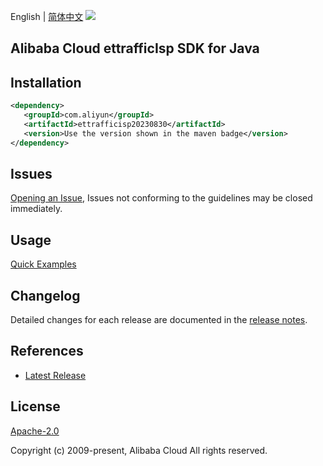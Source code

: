 English | [简体中文](README-CN.md)
![](https://aliyunsdk-pages.alicdn.com/icons/AlibabaCloud.svg)

## Alibaba Cloud ettrafficIsp SDK for Java

## Installation

```xml
<dependency>
   <groupId>com.aliyun</groupId>
   <artifactId>ettrafficisp20230830</artifactId>
   <version>Use the version shown in the maven badge</version>
</dependency>
```

## Issues
[Opening an Issue](https://github.com/aliyun/alibabacloud-java-sdk/issues/new), Issues not conforming to the guidelines may be closed immediately.

## Usage
[Quick Examples](https://github.com/aliyun/alibabacloud-java-sdk/blob/master/docs/0-Examples-EN.md#quick-examples)

## Changelog
Detailed changes for each release are documented in the [release notes](./ChangeLog.txt).

## References
* [Latest Release](https://github.com/aliyun/alibabacloud-java-sdk/)

## License
[Apache-2.0](http://www.apache.org/licenses/LICENSE-2.0)

Copyright (c) 2009-present, Alibaba Cloud All rights reserved.